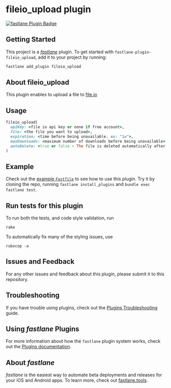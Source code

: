 # fileio_upload plugin

[![fastlane Plugin Badge](https://rawcdn.githack.com/fastlane/fastlane/master/fastlane/assets/plugin-badge.svg)](https://rubygems.org/gems/fastlane-plugin-fileio_upload)

## Getting Started

This project is a [_fastlane_](https://github.com/fastlane/fastlane) plugin. To get started with `fastlane-plugin-fileio_upload`, add it to your project by running:

```bash
fastlane add_plugin fileio_upload
```

## About fileio_upload

This plugin enables to upload a file to [file.io](https://www.file.io/)

## Usage

```ruby
fileio_upload(
  apiKey: <file io api key or none if free account>,
  file: <the file you want to upload>,
  expiration: <time before being unavailable. ex: "1w">,
  maxDownloads: <maximum number of downloads before being unavailable>,
  autoDelete: <true or false - The file is deleted automatically after max downloads has been reached>
)
```

## Example

Check out the [example `Fastfile`](fastlane/Fastfile) to see how to use this plugin. Try it by cloning the repo, running `fastlane install_plugins` and `bundle exec fastlane test`.

## Run tests for this plugin

To run both the tests, and code style validation, run

```
rake
```

To automatically fix many of the styling issues, use
```
rubocop -a
```

## Issues and Feedback

For any other issues and feedback about this plugin, please submit it to this repository.

## Troubleshooting

If you have trouble using plugins, check out the [Plugins Troubleshooting](https://docs.fastlane.tools/plugins/plugins-troubleshooting/) guide.

## Using _fastlane_ Plugins

For more information about how the `fastlane` plugin system works, check out the [Plugins documentation](https://docs.fastlane.tools/plugins/create-plugin/).

## About _fastlane_

_fastlane_ is the easiest way to automate beta deployments and releases for your iOS and Android apps. To learn more, check out [fastlane.tools](https://fastlane.tools).
